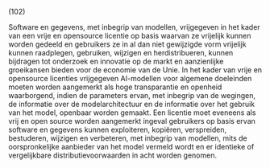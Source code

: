 (102)

Software en gegevens, met inbegrip van modellen, vrijgegeven in het kader van een vrije en opensource licentie op basis waarvan ze vrijelijk kunnen worden gedeeld en gebruikers ze in al dan niet gewijzigde vorm vrijelijk kunnen raadplegen, gebruiken, wijzigen en herdistribueren, kunnen bijdragen tot onderzoek en innovatie op de markt en aanzienlijke groeikansen bieden voor de economie van de Unie. In het kader van vrije en opensource licenties vrijgegeven AI-modellen voor algemene doeleinden moeten worden aangemerkt als hoge transparantie en openheid waarborgend, indien de parameters ervan, met inbegrip van de wegingen, de informatie over de modelarchitectuur en de informatie over het gebruik van het model, openbaar worden gemaakt. Een licentie moet eveneens als vrij en open source worden aangemerkt ingeval gebruikers op basis ervan software en gegevens kunnen exploiteren, kopiëren, verspreiden, bestuderen, wijzigen en verbeteren, met inbegrip van modellen, mits de oorspronkelijke aanbieder van het model vermeld wordt en er identieke of vergelijkbare distributievoorwaarden in acht worden genomen.
